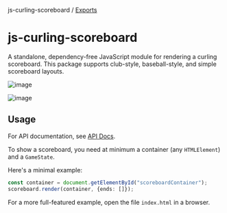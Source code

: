 js-curling-scoreboard / [Exports](modules.md)

# js-curling-scoreboard

A standalone, dependency-free JavaScript module for rendering a curling scoreboard. This package supports club-style, baseball-style, and simple scoreboard layouts.

![image](https://user-images.githubusercontent.com/397836/120390207-6d398c80-c2fb-11eb-852c-b0def31e3c15.png)

![image](https://user-images.githubusercontent.com/397836/120390399-a70a9300-c2fb-11eb-9bda-720405a0f5cf.png)

## Usage

For API documentation, see [API Docs](docs/modules.md).

To show a scoreboard, you need at minimum a container (any `HTMLElement`) and a `GameState`.

Here's a minimal example:

```ts
const container = document.getElementById("scoreboardContainer");
scoreboard.render(container, {ends: []});
```

For a more full-featured example, open the file `index.html` in a browser.
